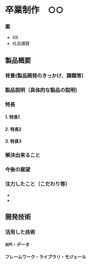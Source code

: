 # 卒業制作　○○

### 案
- XR
- 社会課題

## 製品概要
### 背景(製品開発のきっかけ、課題等）

### 製品説明（具体的な製品の説明）
### 特長
#### 1. 特長1
#### 2. 特長2
#### 3. 特長3

### 解決出来ること
### 今後の展望
### 注力したこと（こだわり等）
* 
* 

## 開発技術
### 活用した技術

#### API・データ

#### フレームワーク・ライブラリ・モジュール
